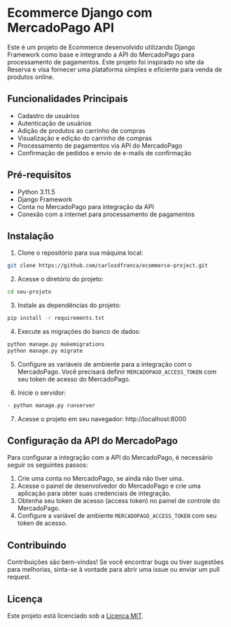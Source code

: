 # Ecommerce Django com MercadoPago API

Este é um projeto de Ecommerce desenvolvido utilizando Django Framework como base e integrando a API do MercadoPago para processamento de pagamentos. Este projeto foi inspirado no site da Reserva e visa fornecer uma plataforma simples e eficiente para venda de produtos online.

## Funcionalidades Principais

- Cadastro de usuários
- Autenticação de usuários
- Adição de produtos ao carrinho de compras
- Visualização e edição do carrinho de compras
- Processamento de pagamentos via API do MercadoPago
- Confirmação de pedidos e envio de e-mails de confirmação

## Pré-requisitos

- Python 3.11.5
- Django Framework
- Conta no MercadoPago para integração da API
- Conexão com a internet para processamento de pagamentos

## Instalação

1. Clone o repositório para sua máquina local:
```bash
git clone https://github.com/carlosdfranca/ecommerce-project.git
```

2. Acesse o diretório do projeto:
```bash
cd seu-projeto
```

3. Instale as dependências do projeto:
```bash
pip install -r requirements.txt
```

4. Execute as migrações do banco de dados:

```bash
python manage.py makemigrations
python manage.py migrate
```

5. Configure as variáveis de ambiente para a integração com o MercadoPago. Você precisará definir `MERCADOPAGO_ACCESS_TOKEN` com seu token de acesso do MercadoPago.

6. Inicie o servidor:
```bash
- python manage.py runserver
```

7. Acesse o projeto em seu navegador:
http://localhost:8000


## Configuração da API do MercadoPago

Para configurar a integração com a API do MercadoPago, é necessário seguir os seguintes passos:

1. Crie uma conta no MercadoPago, se ainda não tiver uma.
2. Acesse o painel de desenvolvedor do MercadoPago e crie uma aplicação para obter suas credenciais de integração.
3. Obtenha seu token de acesso (access token) no painel de controle do MercadoPago.
4. Configure a variável de ambiente `MERCADOPAGO_ACCESS_TOKEN` com seu token de acesso.

## Contribuindo

Contribuições são bem-vindas! Se você encontrar bugs ou tiver sugestões para melhorias, sinta-se à vontade para abrir uma issue ou enviar um pull request.

## Licença

Este projeto está licenciado sob a [Licença MIT](https://opensource.org/licenses/MIT).
